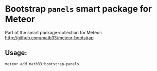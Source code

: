 # Bootstrap `panels` smart package for Meteor

Part of the smart package-collection for Meteor: http://github.com/matb33/meteor-bootstrap

## Usage:

`meteor add matb33:bootstrap-panels`